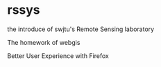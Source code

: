 # rssys

the introduce of swjtu's Remote Sensing laboratory

The homework of webgis

Better User Experience with Firefox
